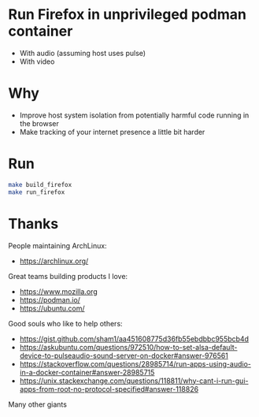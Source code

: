 # Run Firefox in unprivileged podman container

* With audio (assuming host uses pulse)
* With video

# Why

* Improve host system isolation from potentially harmful code running in the browser
* Make tracking of your internet presence a little bit harder

# Run

```bash
make build_firefox
make run_firefox
```

# Thanks

People maintaining ArchLinux:
* https://archlinux.org/

Great teams building products I love:
* https://www.mozilla.org
* https://podman.io/
* https://ubuntu.com/

Good souls who like to help others:
* https://gist.github.com/sham1/aa451608775d36fb55ebdbbc955bcb4d
* https://askubuntu.com/questions/972510/how-to-set-alsa-default-device-to-pulseaudio-sound-server-on-docker#answer-976561
* https://stackoverflow.com/questions/28985714/run-apps-using-audio-in-a-docker-container#answer-28985715
* https://unix.stackexchange.com/questions/118811/why-cant-i-run-gui-apps-from-root-no-protocol-specified#answer-118826

Many other giants
